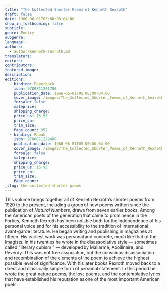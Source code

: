 ```yaml
---
title: "The Collected Shorter Poems of Kenneth Rexroth"
draft: false
date: 1966-06-01T05:00:00-04:00
show_in_forthcoming: false
subtitle:
genre: Poetry
subgenre:
language:
authors:
  - author/kenneth-rexroth.md
translators:
editors:
contributors:
featured_image:
description:
editions:
  - binding: Paperback
    isbn: 9780811201780
    publication_date: 1966-06-01T05:00:00-04:00
    cover_image: /images/The_Collected_Shorter_Poems_of_Kenneth_Rexroth_.jpg
    forsale: false
    saleprice:
    shipping_charge:
    price_us: 15.95
    price_cn:
    trim_size:
    Page_count: 352
  - binding: Ebook
    isbn: 9780811222488
    publication_date: 1966-06-01T05:00:00-04:00
    cover_image: /images/The_Collected_Shorter_Poems_of_Kenneth_Rexroth_.jpg
    forsale: false
    saleprice:
    shipping_charge:
    price_us: 15.95
    price_cn:
    trim_size:
    Page_count:
_slug: the-collected-shorter-poems
---
```


This volume brings together all of Kenneth Rexroth’s shorter poems from 1920 to the present, including a group of new poems written since the publication of _Natural Numbers_, drawn from seven earlier books. Among the American poets of the generation that came to prominence in the Forties, Kenneth Rexroth has been notable both for the independence of his personal voice and for his accessibility to the tradition of international avant-garde literature. He began writing and publishing in magazines at fifteen. His earliest work was personal and concrete, much like that of the Imagists. In his twenties he wrote in the disassociative style — sometimes called "literary cubism " — developed by Mallarmé, Apollinaire, and Reverdy. This was not free association, but the conscious disassociation and recombination of the elements of the poem to achieve the highest possible level of significance. With his later books Rexroth moved back to a direct and classically simple form of personal statement. In this period he wrote the great nature poems, the love poems, and the contemplative lyrics that have established his reputation as one of the most important American poets.

